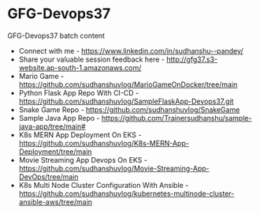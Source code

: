 # GFG-Devops37
GFG-Devops37 batch content

* Connect with me - https://www.linkedin.com/in/sudhanshu--pandey/
* Share your valuable session feedback here - http://gfg37.s3-website.ap-south-1.amazonaws.com/
* Mario Game - https://github.com/sudhanshuvlog/MarioGameOnDocker/tree/main
* Python Flask App Repo With CI-CD - https://github.com/sudhanshuvlog/SampleFlaskApp-Devops37.git
* Snake Game Repo - https://github.com/sudhanshuvlog/SnakeGame
* Sample Java App Repo - https://github.com/Trainersudhanshu/sample-java-app/tree/main#
* K8s MERN App Deployment On EKS - https://github.com/sudhanshuvlog/K8s-MERN-App-Deployment/tree/main
* Movie Streaming App Devops On EKS - https://github.com/sudhanshuvlog/Movie-Streaming-App-DevOps/tree/main
* K8s Multi Node Cluster Configuration With Ansible - https://github.com/sudhanshuvlog/kubernetes-multinode-cluster-ansible-aws/tree/main
